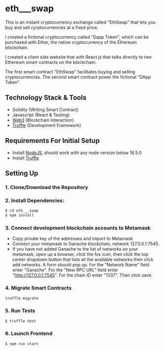 # eth___swap

This is an instant cryptocurrency exchange called "EthSwap" that lets you buy and sell cyrptocurrencies at a fixed price.

I created a fictional cryptocurrency called "Dapp Token", which can be purchased with Ether, the native cryptocurrency of the Ethereum blockchain.

I created a client side website that with React.js that talks directly to two Ethereum smart contracts on the blockchain:

The first smart contract "EthSwap"  facilitates buying and selling cryptocurrencies.
The second smart contract power the fictional "DApp Token".

## Technology Stack & Tools
- Solidity (Writing Smart Contract)
- Javascript (React & Testing)
- [Web3](https://web3js.readthedocs.io/en/v1.7.1/) (Blockchain Interaction)
- [Truffle](https://trufflesuite.com/tutorial/index.html) (Development Framework)

## Requirements For Initial Setup

- Install [NodeJS](https://nodejs.org/en/), should work with any node version below 16.5.0
- Install [Truffle](https://trufflesuite.com/tutorial/index.html)

## Setting Up

### 1. Clone/Download the Repository
### 2. Install Dependencies:
```bash
$ cd eth___swap
$ npm install
```

### 3. Connect development blockchain accounts to Metamask

- Copy private key of the addresses and import to Metamask
- Connect your metamask to Ganache blockchain, network 127.0.0.1:7545.
- If you have not added Ganache to the list of networks on your metamask, open up a browser, click the fox icon, then click the top center dropdown button that lists all the available networks then click add networks. A form should pop up. For the "Network Name" field enter "Ganache". For the "New RPC URL" field enter "http://127.0.0.1:7545". For the chain ID enter "1337". Then click save.

### 4. Migrate Smart Contracts
```bash
truffle migrate
```
### 5. Run Tests
```bash
$ truffle test
```
### 6. Launch Frontend
```bash
$ npm run start
```



